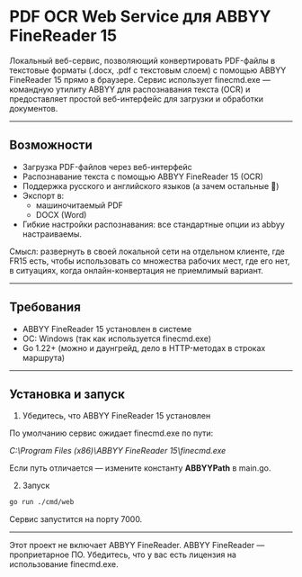 # PDF OCR Web Service для ABBYY FineReader 15
Локальный веб-сервис, позволяющий конвертировать PDF-файлы в текстовые форматы (.docx, .pdf с текстовым слоем) с помощью ABBYY FineReader 15 прямо в браузере. Сервис использует finecmd.exe — командную утилиту ABBYY для распознавания текста (OCR) и предоставляет простой веб-интерфейс для загрузки и обработки документов.

---

## Возможности
* Загрузка PDF-файлов через веб-интерфейс
* Распознавание текста с помощью ABBYY FineReader 15 (OCR)
* Поддержка русского и английского языков (а зачем остальные 🗿)
* Экспорт в:
	* машиночитаемый PDF
	* DOCX (Word)
* Гибкие настройки распознавания: все стандартные опции из abbyy настраиваемы.

Смысл: развернуть в своей локальной сети на отдельном клиенте, где FR15 есть, чтобы использовать со множества рабочих мест, где его нет, в ситуациях, когда онлайн-конвертация не приемлимый вариант.

---

## Требования
* ABBYY FineReader 15 установлен в системе
* ОС: Windows (так как используется finecmd.exe)
* Go 1.22+ (можно и даунгрейд, дело в HTTP-методах в строках маршрута)
---

## Установка и запуск

1. Убедитесь, что ABBYY FineReader 15 установлен

По умолчанию сервис ожидает finecmd.exe по пути:

*C:\Program Files (x86)\ABBYY FineReader 15\finecmd.exe*

Если путь отличается — измените константу **ABBYYPath** в main.go. 

2. Запуск
```bash
go run ./cmd/web
```

Сервис запустится на порту 7000.

---

Этот проект не включает ABBYY FineReader. ABBYY FineReader — проприетарное ПО. Убедитесь, что у вас есть лицензия на использование finecmd.exe.
